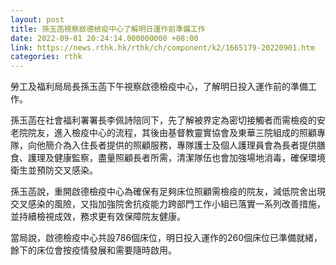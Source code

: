 ```yaml
---
layout: post
title: 孫玉菡視察啟德檢疫中心了解明日運作前準備工作
date: 2022-09-01 20:24:14.000000000 +08:00
link: https://news.rthk.hk/rthk/ch/component/k2/1665179-20220901.htm
categories: rthk
---
```


勞工及福利局局長孫玉菡下午視察啟德檢疫中心，了解明日投入運作前的準備工作。

孫玉菡在社會福利署署長李佩詩陪同下，先了解被界定為密切接觸者而需檢疫的安老院院友，進入檢疫中心的流程，其後由基督教靈實協會及東華三院組成的照顧專隊，向他簡介為入住長者提供的照顧服務，專隊護士及個人護理員會為長者提供膳食、護理及健康監察，盡量照顧長者所需，清潔隊伍也會加強場地消毒，確保環境衛生並預防交叉感染。

孫玉菡說，重開啟德檢疫中心為確保有足夠床位照顧需檢疫的院友，減低院舍出現交叉感染的風險，又指加強院舍抗疫能力跨部門工作小組已落實一系列改善措施，並持續檢視成效，務求更有效保障院友健康。

當局說，啟德檢疫中心共設786個床位，明日投入運作的260個床位已準備就緒，餘下的床位會按疫情發展和需要隨時啟用。
